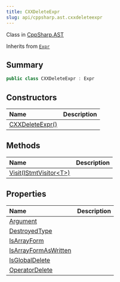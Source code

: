```yaml
---
title: CXXDeleteExpr
slug: api/cppsharp.ast.cxxdeleteexpr
---
```

Class in [CppSharp.AST](/api/cppsharp/ast)

Inherits from [`Expr`](/api/cppsharp/ast/expr)

## Summary



```csharp
public class CXXDeleteExpr : Expr
```

## Constructors

|Name|Description|
|:---|:---|
|[CXXDeleteExpr\(\)](/api/cppsharp/ast/cxxdeleteexpr//ctor)||

## Methods

|Name|Description|
|:---|:---|
|[Visit\(IStmtVisitor\<T\>\)](/api/cppsharp/ast/cxxdeleteexpr/visit)||

## Properties

|Name|Description|
|:---|:---|
|[Argument](/api/cppsharp/ast/cxxdeleteexpr/argument)||
|[DestroyedType](/api/cppsharp/ast/cxxdeleteexpr/destroyedtype)||
|[IsArrayForm](/api/cppsharp/ast/cxxdeleteexpr/isarrayform)||
|[IsArrayFormAsWritten](/api/cppsharp/ast/cxxdeleteexpr/isarrayformaswritten)||
|[IsGlobalDelete](/api/cppsharp/ast/cxxdeleteexpr/isglobaldelete)||
|[OperatorDelete](/api/cppsharp/ast/cxxdeleteexpr/operatordelete)||

